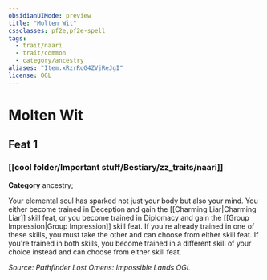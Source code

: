 ```yaml
---
obsidianUIMode: preview
title: "Molten Wit"
cssclasses: pf2e,pf2e-spell
tags:
  - trait/naari
  - trait/common
  - category/ancestry
aliases: "Item.xRzrRoG4ZVjReJgI"
license: OGL
---
```

# Molten Wit
## Feat 1
### [[cool folder/Important stuff/Bestiary/zz_traits/naari]]

**Category** ancestry; 




Your elemental soul has sparked not just your body but also your mind. You either become trained in Deception and gain the [[Charming Liar|Charming Liar]] skill feat, or you become trained in Diplomacy and gain the [[Group Impression|Group Impression]] skill feat. If you're already trained in one of these skills, you must take the other and can choose from either skill feat. If you're trained in both skills, you become trained in a different skill of your choice instead and can choose from either skill feat.

*Source: Pathfinder Lost Omens: Impossible Lands*
*OGL*